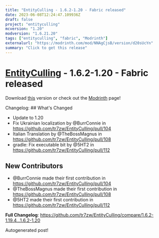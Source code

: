 ```yaml
---
title: "EntityCulling - 1.6.2-1.20 - Fabric released"
date: 2023-06-08T12:24:47.109936Z
draft: false
project: "entityculling"
mcversion: "1.20"
modversion: "1.6.21.20"
tags: ["entityculling", "fabric", "Modrinth"]
externalurl: "https://modrinth.com/mod/NNAgCjsB/version/d20sUcYn"
summary: "Click to get this release"
---
```

# [EntityCulling](/project/entityculling) - 1.6.2-1.20 - Fabric released
Download [this](https://modrinth.com/mod/NNAgCjsB/version/d20sUcYn) version or check out the [Modrinth](https://modrinth.com/mod/NNAgCjsB) page!

Changelog: ## What's Changed
* Update to 1.20
* Fix Ukrainian localization by @BurrConnie in https://github.com/tr7zw/EntityCulling/pull/104
* Italian Translation by @TheBossMagnus in https://github.com/tr7zw/EntityCulling/pull/108
* gradle: Fix executable bit by @5HT2 in https://github.com/tr7zw/EntityCulling/pull/112

## New Contributors
* @BurrConnie made their first contribution in https://github.com/tr7zw/EntityCulling/pull/104
* @TheBossMagnus made their first contribution in https://github.com/tr7zw/EntityCulling/pull/108
* @5HT2 made their first contribution in https://github.com/tr7zw/EntityCulling/pull/112

**Full Changelog**: https://github.com/tr7zw/EntityCulling/compare/1.6.2-1.19.4...1.6.2-1.20

Autogenerated post!
